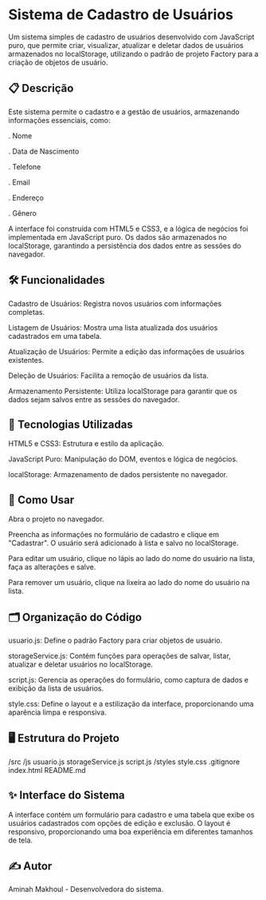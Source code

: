 # Sistema de Cadastro de Usuários
Um sistema simples de cadastro de usuários desenvolvido com JavaScript puro, que permite criar, visualizar, atualizar e deletar dados de usuários armazenados no localStorage, utilizando o padrão de projeto Factory para a criação de objetos de usuário.

## 📋 Descrição
Este sistema permite o cadastro e a gestão de usuários, armazenando informações essenciais, como:

. Nome

. Data de Nascimento

. Telefone

. Email

. Endereço

. Gênero

A interface foi construída com HTML5 e CSS3, e a lógica de negócios foi implementada em JavaScript puro. Os dados são armazenados no localStorage, garantindo a persistência dos dados entre as sessões do navegador.

## 🛠️ Funcionalidades
Cadastro de Usuários: Registra novos usuários com informações completas.

Listagem de Usuários: Mostra uma lista atualizada dos usuários cadastrados em uma tabela.

Atualização de Usuários: Permite a edição das informações de usuários existentes.

Deleção de Usuários: Facilita a remoção de usuários da lista.

Armazenamento Persistente: Utiliza localStorage para garantir que os dados sejam salvos entre as sessões do navegador.

## 🚀 Tecnologias Utilizadas
HTML5 e CSS3: Estrutura e estilo da aplicação.

JavaScript Puro: Manipulação do DOM, eventos e lógica de negócios.

localStorage: Armazenamento de dados persistente no navegador.

## 📖 Como Usar
Abra o projeto no navegador.

Preencha as informações no formulário de cadastro e clique em "Cadastrar". O usuário será adicionado à lista e salvo no localStorage.

Para editar um usuário, clique no lápis ao lado do nome do usuário na lista, faça as alterações e salve.

Para remover um usuário, clique na lixeira ao lado do nome do usuário na lista.

## 🗂️ Organização do Código
usuario.js: Define o padrão Factory para criar objetos de usuário.

storageService.js: Contém funções para operações de salvar, listar, atualizar e deletar usuários no localStorage.

script.js: Gerencia as operações do formulário, como captura de dados e exibição da lista de usuários.

style.css: Define o layout e a estilização da interface, proporcionando uma aparência limpa e responsiva.

## 🖥️ Estrutura do Projeto

/src
  /js
    usuario.js
    storageService.js
    script.js
  /styles
    style.css
.gitignore
index.html
README.md

## ✨ Interface do Sistema
A interface contém um formulário para cadastro e uma tabela que exibe os usuários cadastrados com opções de edição e exclusão. O layout é responsivo, proporcionando uma boa experiência em diferentes tamanhos de tela.

## ✍️ Autor
Aminah Makhoul - Desenvolvedora do sistema.